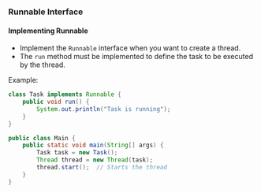 ### Runnable Interface

#### Implementing Runnable

- Implement the `Runnable` interface when you want to create a thread.
- The `run` method must be implemented to define the task to be executed by the thread.

Example:
```java
class Task implements Runnable {
    public void run() {
        System.out.println("Task is running");
    }
}

public class Main {
    public static void main(String[] args) {
        Task task = new Task();
        Thread thread = new Thread(task);
        thread.start();  // Starts the thread
    }
}
```
